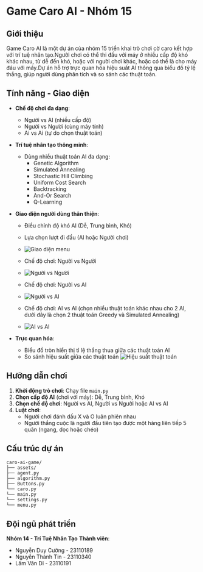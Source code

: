 # Game Caro AI - Nhóm 15

## Giới thiệu

Game Caro AI là một dự án của nhóm 15 triển khai trò chơi cờ caro kết hợp với trí tuệ nhân tạo.Người chơi có thể thi đấu với máy ở nhiều cấp độ khó khác nhau, từ dễ đến khó, hoặc với người chơi khác, hoặc có thể là cho máy đáu với máy.Dự án hỗ trợ trực quan hóa hiệu suất AI thông qua biểu đồ tỷ lệ thắng, giúp người dùng phân tích và so sánh các thuật toán.

## Tính năng - Giao diện

- **Chế độ chơi đa dạng**:
  - Người vs AI (nhiều cấp độ)
  - Người vs Người (cùng máy tính)
  - Ai vs Ai (tự do chọn thuật toán)

- **Trí tuệ nhân tạo thông minh**:
  - Dùng nhiều thuật toán AI đa dạng: 
    + Genetic Algorithm
    + Simulated Annealing
    + Stochastic Hill Climbing
    + Uniform Cost Search
    + Backtracking
    + And-Or Search
    + Q-Learning

- **Giao diện người dùng thân thiện**:
  - Điều chỉnh độ khó AI (Dễ, Trung bình, Khó)
  - Lựa chọn lượt đi đầu (AI hoặc Người chơi)
  
  - ![Giao diện menu](https://media2.giphy.com/media/v1.Y2lkPTc5MGI3NjExMzZ1djk4ejkxZjJtZms5bzFuZnBuZHRsaXV0aGtzcnV1cmZrZ3ppMiZlcD12MV9pbnRlcm5hbF9naWZfYnlfaWQmY3Q9Zw/bKhSNCiacGIipyIY9f/giphy.gif)

  - Chế độ chơi: Người vs Người
  - ![Người vs Người](https://media4.giphy.com/media/v1.Y2lkPTc5MGI3NjExYW12OHM1cXh6OXN3cTBtM2ptdDMxcmQ0b28zdHlndnF1Y2w3dXJzaCZlcD12MV9pbnRlcm5hbF9naWZfYnlfaWQmY3Q9Zw/iATf6JY9q5srhFi39r/giphy.gif)

  - Chế độ chơi: Người vs AI
  - ![Người vs AI](https://media1.giphy.com/media/v1.Y2lkPTc5MGI3NjExMmZndGJhNXl6bDFzeTVxYjluamU3eXFteHZjZDNoaHB0OXlsbWFobSZlcD12MV9pbnRlcm5hbF9naWZfYnlfaWQmY3Q9Zw/1q23tkZhpdGtBucVuf/giphy.gif)
 
  - Chế độ chơi: AI vs AI (chọn nhiều thuật toán khác nhau cho 2 AI, dưới đây là chọn 2 thuật toán Greedy và Simulated Annealing)
  - ![AI vs AI](https://media3.giphy.com/media/v1.Y2lkPTc5MGI3NjExdXk3MTh4cDR0bzUzNWU1YTQ5Y2xlaGNzMWg4ZjludDMwaDR1N3N2eSZlcD12MV9pbnRlcm5hbF9naWZfYnlfaWQmY3Q9Zw/NuJkH84UgzmfzQcGH3/giphy.gif)

- **Trực quan hóa**:
  - Biểu đồ tròn hiển thị tỉ lệ thắng thua giữa các thuật toán AI
  - So sánh hiệu suất giữa các thuật toán
  ![Hiệu suất thuật toán](https://github.com/user-attachments/assets/bda24261-5a0e-44da-92e2-157940ab6ff1)


## Hưỡng dẫn chơi

1. **Khởi động trò chơi**: Chạy file `main.py`
2. **Chọn cấp độ AI** (chơi với máy): Dễ, Trung bình, Khó
3. **Chọn chế độ chơi**: Người vs AI, Người vs Người hoặc AI vs AI
4. **Luật chơi**: 
   - Người chơi đánh dấu X và O luân phiên nhau
   - Người thắng cuộc là người đầu tiên tạo được một hàng liên tiếp 5 quân (ngang, dọc hoặc chéo)

## Cấu trúc dự án

```
caro-ai-game/
├── assets/
├── agent.py
├── algorithm.py  
├── Buttons.py
└── caro.py
└── main.py
└── settings.py
└── menu.py            
```

## Đội ngũ phát triển

**Nhóm 14 - Trí Tuệ Nhân Tạo**
**Thành viên**:
  - Nguyễn Duy Cường - 23110189
  - Nguyễn Thành Tin - 23110340
  - Lâm Văn Dỉ - 23110191





